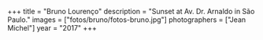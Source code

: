 +++
title = "Bruno Lourenço"
description = "Sunset at Av. Dr. Arnaldo in São Paulo."
images = ["fotos/bruno/fotos-bruno.jpg"]
photographers = ["Jean Michel"]
year = "2017"
+++
